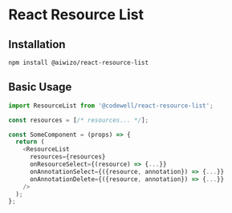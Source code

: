 # React Resource List

## Installation

```
npm install @aiwizo/react-resource-list
```

## Basic Usage

```JavaScript
import ResourceList from '@codewell/react-resource-list';

const resources = [/* resources... */];

const SomeComponent = (props) => {
  return (
    <ResourceList
      resources={resources}
      onResourceSelect={(resource) => {...}}
      onAnnotationSelect={({resource, annotation}) => {...}}
      onAnnotationDelete={({resource, annotation}) => {...}}
    />
  );
};

```
